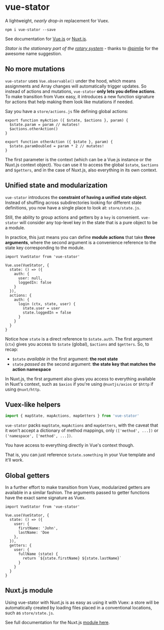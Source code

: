 # vue-stator

A lightweight, _nearly drop-in_ replacement for Vuex.

```
npm i vue-stator --save
```

See documentation for 
[Vue.js](https://github.com/galvez/vue-stator/blob/master/docs/vue.md)
or
[Nuxt.js](https://github.com/galvez/vue-stator/blob/master/docs/nuxt.md).

_Stator is the stationary part of the [rotary system](https://en.wikipedia.org/wiki/Rotary_system)_ - thanks to [@pimlie](https://github.com/pimlie) for the awesome name suggestion.

## No more mutations

`vue-stator` uses `Vue.observable()` under the hood, which means assignments and
Array changes will automatically trigger updates. So instead of actions and
mutations, `vue-stator` **only lets you define actions**. To make transition
from Vuex easy, it introduces a new function signature for actions that help
making them look like mutations if needed.

Say you have a `store/actions.js` file defining global actions:

```
export function myAction ({ $state, $actions }, param) {
  $state.param = param // mutates!
  $actions.otherAction()
}

export function otherAction ({ $state }, param) {
  $state.paramDoubled = param * 2 // mutates!
}
```

The first parameter is the context (which can be a Vue.js instance or the Nuxt.js
context object). You can use it to access the global `$state`, `$actions` and 
`$getters`, and in the case of Nuxt.js, also everything in its own context.

## Unified state and modularization

`vue-stator` introduces the **constraint of having a unified state object**. 
Instead of shuffling across subdirectories looking for different state 
definitions, you now have a single place to look at: `store/state.js`.

Still, the ability to group actions and getters by a `key` is convenient.
`vue-stator` will consider any top-level key in the state that is a pure
object to be a module.

In practice, this just means you can define **module actions** that take
**three arguments**, where the second argument is a convenience reference to
the state key corresponding to the module.

```
import VueStator from 'vue-stator'

Vue.use(VueStator, {
  state: () => ({
    auth: {
      user: null,
      loggedIn: false
    }
  }),
  actions: {
    auth: {
      login (ctx, state, user) {
        state.user = user
        state.loggedIn = false
      }
    }
  }
}
```

Notice how `state` is a direct reference to `$state.auth`. The first argument 
(`ctx`) gives you access to `$state` (global), `$actions` and `$getters`. So, 
to recap:

- `$state` _available in_ the first argument: **the root state**
- `state` _passed as_ the second argument: **the state key that matches the 
action namespace**

In Nuxt.js, the first argument also gives you access to everything available in
Nuxt's context, such as `$axios` if you're using `@nuxtjs/axios` or `$http` if
using `@nuxt/http`.

## Vuex-like helpers

```js
import { mapState, mapActions, mapGetters } from 'vue-stator'
```

`vue-stator` packs `mapState`, `mapActions` and `mapGetters`, with the caveat 
that it won't accept a dictionary of method mappings, only `(['method', ...])` 
or `('namespace', ['method', ...])`.

You have access to everything directly in Vue's context though.

That is, you can just reference `$state.something` in your Vue template and it'll work.

## Global getters

In a further effort to make transition from Vuex, modularized getters are
available in a similar fashion. The arguments passed to getter functions have
the exact same signature as Vuex.

```
import VueStator from 'vue-stator'

Vue.use(VueStator, {
  state: () => ({
    user: {
      firstName: 'John',
      lastName: 'Doe
    },
  }),
  getters: {
    user: {
      fullName (state) {
        return `${state.firstName} ${state.lastName}`
      }
    }
  }
}
```

## Nuxt.js module

Using vue-stator with Nuxt.js is as easy as using it with Vuex: a store
will be automatically created by loading files placed in a conventional 
locations, such as `store/state.js`.

See full documentation for the Nuxt.js
[module here](https://github.com/galvez/vue-stator/blob/master/docs/nuxt.md).
